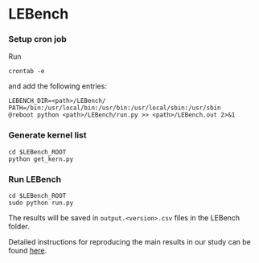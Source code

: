 # LEBench

### Setup cron job

Run
```shell
crontab -e
```

and add the following entries:

```shell
LEBENCH_DIR=<path>/LEBench/
PATH=/bin:/usr/local/bin:/usr/bin:/usr/local/sbin:/usr/sbin
@reboot python <path>/LEBench/run.py >> <path>/LEBench.out 2>&1
```



### Generate kernel list

```shell
cd $LEBench_ROOT
python get_kern.py
```



### Run LEBench

```shell
cd $LEBench_ROOT
sudo python run.py
```

The results will be saved in `output.<version>.csv` files in the LEBench folder.



Detailed instructions for reproducing the main results in our study can be found [here](https://github.com/LinuxPerfStudy/LEBench/blob/master/EXPERIMENTS.md).